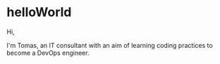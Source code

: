 # helloWorld

Hi,

I'm Tomas, an IT consultant with an aim of learning coding practices to become a DevOps engineer.
